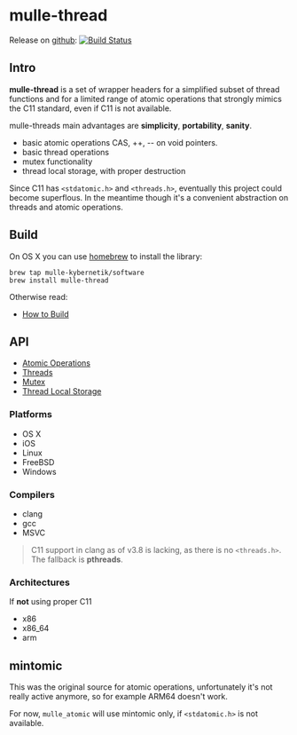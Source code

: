 # mulle-thread

Release on [github](//github.com/mulle-nat/mulle-thread): [![Build Status](https://travis-ci.org/mulle-nat/mulle-thread.svg?branch=release)](https://travis-ci.org/mulle-nat/mulle-thread)


## Intro

**mulle-thread** is a set of wrapper headers for a simplified subset
of thread functions and for a limited range of atomic operations that strongly
mimics the C11 standard, even if C11 is not available.

mulle-threads main advantages are **simplicity**, **portability**, **sanity**.

* basic atomic operations CAS, ++, -- on void pointers.
* basic thread operations
* mutex functionality
* thread local storage, with proper destruction

Since C11 has `<stdatomic.h>` and `<threads.h>`, eventually this project could
become superflous. In the meantime though it's a convenient abstraction on
threads and atomic operations.


## Build

On OS X you can use [homebrew](//brew.sh) to install the library:


```
brew tap mulle-kybernetik/software
brew install mulle-thread
```

Otherwise read:

* [How to Build](dox/BUILD.md)


## API

* [Atomic Operations](dox/API_ATOMIC.md)
* [Threads](dox/API_THREAD.md)
* [Mutex](dox/API_MUTEX.md)
* [Thread Local Storage](dox/API_TSS.md)


### Platforms

* OS X
* iOS
* Linux
* FreeBSD
* Windows

### Compilers

* clang
* gcc
* MSVC

> C11 support in clang as of v3.8 is lacking, as there is no `<threads.h>`.
> The fallback is **pthreads**.


### Architectures

If **not** using proper C11

* x86
* x86_64
* arm


## mintomic

This was the original source for atomic operations, unfortunately it's not
really active anymore, so for example ARM64 doesn't work.

For now, `mulle_atomic` will use mintomic only, if `<stdatomic.h>` is not
available.
